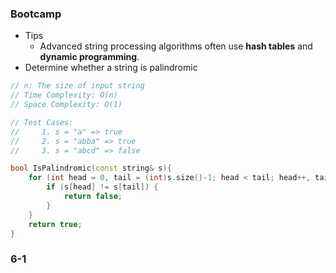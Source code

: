 ### Bootcamp

* Tips
  * Advanced string processing algorithms often use **hash tables** and **dynamic programming**.
* Determine whether a string is palindromic

```cpp
// n: The size of input string
// Time Complexity: O(n)
// Space Complexity: O(1)

// Test Cases:
//     1. s = "a" => true
//     2. s = "abba" => true
//     3. s = "abcd" => false

bool IsPalindromic(const string& s){
    for (int head = 0, tail = (int)s.size()-1; head < tail; head++, tail--) {
        if (s[head] != s[tail]) {
            return false;
        }
    }
    return true;
}
```

### 6-1



